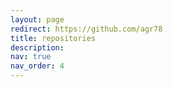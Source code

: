 ```yaml
---
layout: page
redirect: https://github.com/agr78
title: repositories
description:
nav: true
nav_order: 4
---
```

